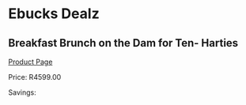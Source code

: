 
# Ebucks Dealz
## Breakfast Brunch on the Dam for Ten- Harties
[Product Page](https://www.ebucks.com/web/shop/productSelected.do?prodId=342597986&catId=322194367)

Price: R4599.00

Savings: 


	